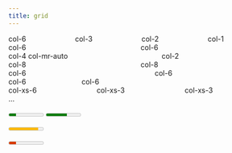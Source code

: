 ```yaml
---
title: grid
---
```


<div class="container">
  <div class="columns">
    <div class="column col-6">col-6</div>
    <div class="column col-3">col-3</div>
    <div class="column col-2">col-2</div>
    <div class="column col-1">col-1</div>
  </div>

  <div class="columns col-gapless">
    <div class="column col-6">col-6</div>
    <div class="column col-6">col-6</div>
  </div>
  
  <div class="container">
  <div class="columns">
    <div class="column col-4 col-mr-auto">col-4 col-mr-auto</div>
    <div class="column col-2">col-2</div>
  </div>
</div>


  <div class="columns col-oneline">
    <div class="column col-8">col-8</div>
    <div class="column col-8">col-8</div>
  </div>
</div>


<div class="container">
  <div class="columns">
    <div class="column col-6">col-6
      <div class="columns">
        <div class="column col-6">col-6</div>
        <div class="column col-6">col-6</div>
      </div>
    </div>
    <div class="column col-6">col-6</div>
  </div>
</div>

<div class="container">
  <div class="columns">
    <div class="column col-xs-6">col-xs-6</div>
    <div class="column col-xs-3">col-xs-3</div>
    <div class="column col-xs-3">col-xs-3</div>
  </div>
</div>

<div class="container grid-lg">
  <div class="columns">
    ...
  </div>
</div>

<!-- Meter is green when low < value < high -->
<meter class="meter" value="20" min="0" max="100"></meter>
<meter class="meter" value="60" min="0" max="100" low="30" high="80"></meter>
<!-- Meter is yellow when value < low  or high < value -->
<meter class="meter" value="85" min="0" max="100" low="30" high="80"></meter>
<!-- Meter is red when value < low < high < optimum or optimum < low < high < value -->
<meter class="meter" value="20" optimum="90" min="0" max="100" low="30" high="80"></meter>